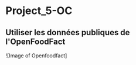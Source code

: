  <h1>Project_5-OC</h1>
<h2>Utiliser les données publiques de l'OpenFoodFact</h2> ![Image of Openfoodfact]
